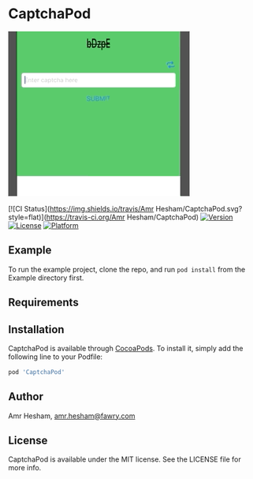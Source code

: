 # CaptchaPod
![](gifExample.gif)

[![CI Status](https://img.shields.io/travis/Amr Hesham/CaptchaPod.svg?style=flat)](https://travis-ci.org/Amr Hesham/CaptchaPod)
[![Version](https://img.shields.io/cocoapods/v/CaptchaPod.svg?style=flat)](https://cocoapods.org/pods/CaptchaPod)
[![License](https://img.shields.io/cocoapods/l/CaptchaPod.svg?style=flat)](https://cocoapods.org/pods/CaptchaPod)
[![Platform](https://img.shields.io/cocoapods/p/CaptchaPod.svg?style=flat)](https://cocoapods.org/pods/CaptchaPod)

## Example

To run the example project, clone the repo, and run `pod install` from the Example directory first.

## Requirements

## Installation

CaptchaPod is available through [CocoaPods](https://cocoapods.org). To install
it, simply add the following line to your Podfile:

```ruby
pod 'CaptchaPod'
```

## Author

Amr Hesham, amr.hesham@fawry.com

## License

CaptchaPod is available under the MIT license. See the LICENSE file for more info.
